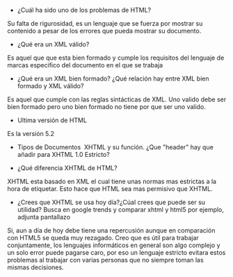 *  ¿Cuál ha sido uno de los problemas de HTML?

Su falta de rigurosidad, es un lenguaje que se fuerza por mostrar su contenido a pesar de los errores
que pueda mostrar su documento.

*  ¿Qué era un XML válido?

Es aquel que que esta bien formado y cumple los requisitos del lenguaje de marcas especifico del
documento en el que se trabaja

*  ¿Qué era un XML bien formado? ¿Qué relación hay entre XML bien formado y XML válido?

Es aquel que cumple con las reglas sintácticas de XML. Uno valido debe ser bien formado pero uno
bien formado no tiene por que ser uno valido.

*  Ultima versión de HTML

Es la versión 5.2

*  Tipos de Documentos  XHTML y su función. ¿Que "header" hay que añadir para XHTML 1.0 Estricto?

*  ¿Qué diferencia XHTML de HTML?

XHTML esta basado en XML el cual tiene unas normas mas estrictas a la hora de etiquetar. Esto
hace que HTML sea mas permisivo que XHTML.

*  ¿Crees que XHTML se usa hoy día?¿Cúal crees que puede ser su utilidad? Busca en google trends y comparar xhtml y html5 por ejemplo, adjunta pantallazo

Si, aun a día de hoy debe tiene una repercusión aunque en comparación con HTML5 se queda muy
rezagado. Creo que es útil para trabajar conjuntamente, los lenguajes informáticos en general son
algo complejo y un solo error puede pagarse caro, por eso un lenguaje estricto evitara estos
problemas al trabajar con varias personas que no siempre toman las mismas decisiones.
